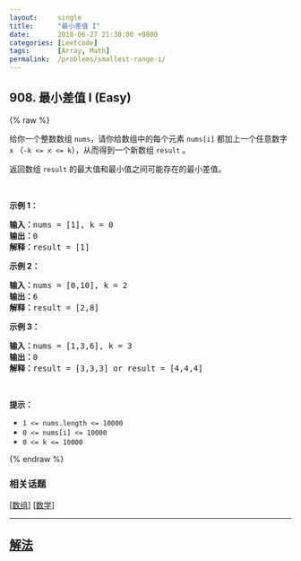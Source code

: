```yaml
---
layout:     single
title:      "最小差值 I"
date:       2018-06-27 21:30:00 +0800
categories: [Leetcode]
tags:       [Array, Math]
permalink:  /problems/smallest-range-i/
---
```


## 908. 最小差值 I (Easy)

{% raw %}

<p>给你一个整数数组 <code>nums</code>，请你给数组中的每个元素 <code>nums[i]</code> 都加上一个任意数字 <code>x</code> （<code>-k <= x <= k</code>），从而得到一个新数组 <code>result</code> 。</p>

<p>返回数组 <code>result</code> 的最大值和最小值之间可能存在的最小差值。</p>

<p> </p>

<ol>
</ol>

<ol>
</ol>

<div>
<p><strong>示例 1：</strong></p>

<pre>
<strong>输入：</strong>nums = <span id="example-input-1-1">[1]</span>, k = <span id="example-input-1-2">0</span>
<strong>输出：</strong><span id="example-output-1">0
<strong>解释：</strong>result = [1]</span>
</pre>

<div>
<p><strong>示例 2：</strong></p>

<pre>
<strong>输入：</strong>nums = <span id="example-input-2-1">[0,10]</span>, k = <span id="example-input-2-2">2</span>
<strong>输出：</strong><span id="example-output-2">6
</span><span id="example-output-1"><strong>解释：</strong></span><span>result = [2,8]</span>
</pre>

<div>
<p><strong>示例 3：</strong></p>

<pre>
<strong>输入：</strong>nums = <span id="example-input-3-1">[1,3,6]</span>, k = <span id="example-input-3-2">3</span>
<strong>输出：</strong><span id="example-output-3">0
</span><span id="example-output-1"><strong>解释：</strong></span><span>result = [3,3,3] or result = [4,4,4]</span>
</pre>
</div>
</div>
</div>

<p> </p>

<p><strong>提示：</strong></p>

<ul>
	<li><code>1 <= nums.length <= 10000</code></li>
	<li><code>0 <= nums[i] <= 10000</code></li>
	<li><code>0 <= k <= 10000</code></li>
</ul>

{% endraw %}

### 相关话题
  [[数组](https://github.com/openset/leetcode/tree/master/tag/array/README.md)]
  [[数学](https://github.com/openset/leetcode/tree/master/tag/math/README.md)]

---

## [解法](https://github.com/openset/leetcode/tree/master/problems/smallest-range-i)

